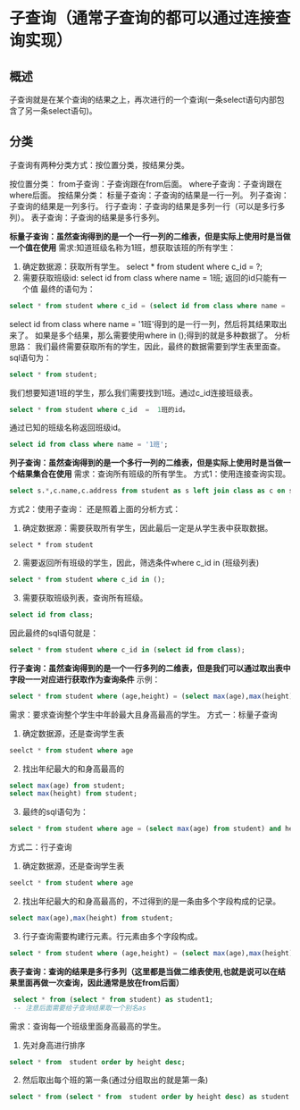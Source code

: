 # 子查询（通常子查询的都可以通过连接查询实现）
## 概述
子查询就是在某个查询的结果之上，再次进行的一个查询(一条select语句内部包含了另一条select语句)。

## 分类
子查询有两种分类方式：按位置分类，按结果分类。

按位置分类：
from子查询：子查询跟在from后面。
where子查询：子查询跟在where后面。
按结果分类：
标量子查询：子查询的结果是一行一列。
列子查询：子查询的结果是一列多行。
行子查询：子查询的结果是多列一行（可以是多行多列）。
表子查询：子查询的结果是多行多列。

**标量子查询：虽然查询得到的是一个一行一列的二维表，但是实际上使用时是当做一个值在使用**
需求:知道班级名称为1班，想获取该班的所有学生：
1. 确定数据源：获取所有学生。
select * from student where c_id = ?;
2. 需要获取班级id:
select id from class where name = 1班;  返回的id只能有一个值
最终的语句为：
```sql
select * from student where c_id = (select id from class where name = '1班');
```
select id from class where name = '1班'得到的是一行一列，然后将其结果取出来了。
如果是多个结果，那么需要使用where in ();得到的就是多种数据了。
分析思路：
我们最终需要获取所有的学生，因此，最终的数据需要到学生表里面查。sql语句为：
```sql
select * from student;
```
我们想要知道1班的学生，那么我们需要找到1班。通过c_id连接班级表。
```sql
select * from student where c_id  =  1班的id。
```
通过已知的班级名称返回班级id。
```sql
select id from class where name = '1班';
```
**列子查询：虽然查询得到的是一个多行一列的二维表，但是实际上使用时是当做一个结果集合在使用**
需求：查询所有班级的所有学生。
方式1：使用连接查询实现。
```sql
select s.*,c.name,c.address from student as s left join class as c on s.c_id = c.id;
```
方式2：使用子查询：
还是照着上面的分析方式：
1. 确定数据源：需要获取所有学生，因此最后一定是从学生表中获取数据。
```
select * from student
```
2. 需要返回所有班级的学生，因此，筛选条件where c_id in (班级列表)
```sql
select * from student where c_id in ();
```
3. 需要获取班级列表，查询所有班级。
```sql
select id from class;
```
因此最终的sql语句就是：
```sql
select * from student where c_id in (select id from class);
```

**行子查询：虽然查询得到的是一个一行多列的二维表，但是我们可以通过取出表中字段一一对应进行获取作为查询条件**
示例：
```sql
select * from student where (age,height) = (select max(age),max(height) from student);
```
需求：要求查询整个学生中年龄最大且身高最高的学生。
方式一：标量子查询
1. 确定数据源，还是查询学生表
```sql
seelct * from student where age 
```
2. 找出年纪最大的和身高最高的
```sql
select max(age) from student;
select max(height) from student;
```
3. 最终的sql语句为：
```sql
select * from student where age = (select max(age) from student) and height = (select max(height) from student);
```
方式二：行子查询
1. 确定数据源，还是查询学生表
```sql
seelct * from student where age 
```
2. 找出年纪最大的和身高最高的，不过得到的是一条由多个字段构成的记录。
```sql
select max(age),max(height) from student;
```
3. 行子查询需要构建行元素。行元素由多个字段构成。
```sql
select * from student where (age,height) = (select max(age),max(height) from student);
```

**表子查询：查询的结果是多行多列（这里都是当做二维表使用,也就是说可以在结果里面再做一次查询，因此通常是放在from后面）**
```sql
 select * from (select * from student) as student1;
 -- 注意后面需要给子查询结果取一个别名as
```
需求：查询每一个班级里面身高最高的学生。
1. 先对身高进行排序
```sql
select * from  student order by height desc;
```
2. 然后取出每个班的第一条(通过分组取出的就是第一条)
```sql
select * from (select * from  student order by height desc) as student group by c_id;
```